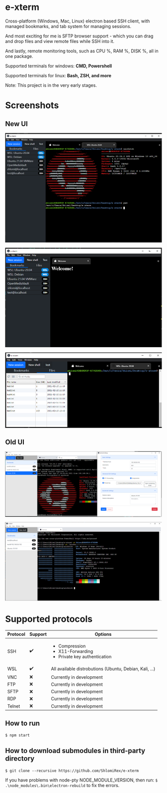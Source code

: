 # e-xterm
Cross-platform (Windows, Mac, Linux) electron based SSH client, with managed bookmarks, and tab system for managing sessions. 

And most exciting for me is SFTP browser support - which you can drag and drop files and view remote files while SSH into it.

And lastly, remote monitoring tools, such as CPU %, RAM %, DISK %, all in one package.

Supported terminals for windows: **CMD, Powershell**

Supported terminals for linux: **Bash, ZSH, and more**

Note: This project is in the very early stages.

# Screenshots


## New UI

![](./README-resources/new_ui_1.png)

![](./README-resources/new_ui_2.png)

![](./README-resources/new_ui_3.png)

## Old UI

![](./README-resources/screenshot.png "Ubuntu VM and bookmark settings")

![](./README-resources/powershell.png "Powershell winfetch")

# Supported protocols

| Protocol | Support            | Options                                                                                 |
| -------- | ------------------ | --------------------------------------------------------------------------------------- |
| SSH      | :heavy_check_mark: | <ul><li>Compression</li><li>X11-Forwarding</li><li>Private key authentication</li></ul> |
| WSL      | :heavy_check_mark: | All available distrobutions (Ubuntu, Debian, Kali, ...)                                 |
| VNC      | :x:                | Currently in development                                                                |
| FTP      | :x:                | Currently in development                                                                |
| SFTP     | :x:                | Currently in development                                                                |
| RDP      | :x:                | Currently in development                                                                |
| Telnet   | :x:                | Currently in development                                                                |



## How to run
```
$ npm start
```

## How to download submodules in third-party directory

`$ git clone --recursive https://github.com/ShlomiRex/e-xterm`

If you have problems with node-pty NODE_MODULE_VERSION, then run:
`$ .\node_modules\.bin\electron-rebuild`
to fix the errors.
